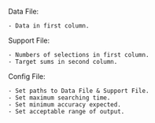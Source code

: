 Data File:

	- Data in first column.

Support File:

	- Numbers of selections in first column.
	- Target sums in second column.

Config File:

	- Set paths to Data File & Support File.
	- Set maximum searching time.
	- Set minimum accuracy expected.
	- Set acceptable range of output.